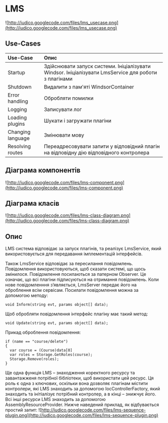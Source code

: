 # LMS #

![http://iudico.googlecode.com/files/lms_usecase.png](http://iudico.googlecode.com/files/lms_usecase.png)

## Use-Cases ##

| Use-Case | Опис |
|:---------|:-----|
| Startup  | Здійснювати запуск системи. Ініціалізувати Windsor. Ініціалізувати LmsService для роботи з плагінами |
| Shutdown | Видалити з пам'яті WindsorContainer |
| Error handling | Обробляти помилки |
| Logging  | Записувати лог |
| Loading plugins | Шукати і загружати плагіни |
| Changing language | Змінювати мову |
| Resolving routes | Переадресовувати запити у відповідний плагін на відповідну дію відповідного контролера |

## Діаграма компонентів ##

![http://iudico.googlecode.com/files/lms-component.png](http://iudico.googlecode.com/files/lms-component.png)

## Діаграма класів ##

![http://iudico.googlecode.com/files/lms-class-diagram.png](http://iudico.googlecode.com/files/lms-class-diagram.png)

## Опис ##

LMS система відповідає за запуск плагінів, та реалізує LmsService, який використовується для передавання імплементацій інтерфейсів.

Також LmsService відповідає за пересилання повідомлень. Повідомлення використовуються, щоб сказати системі, що щось змінилося. Повідомлення посилаються за патерном Observer. Це означає, що всі плагіни підписуються на отримання повідомлень. Коли нове повідомленння з’являється, LmsServer передає його на оброблення всім сервісам. Посилати повідомлення можна за допомогою методу:
```
void Inform(string evt, params object[] data);
```
Щоб обробляти повідомлення інтерфейс плагіну має такий метод:
```
void Update(string evt, params object[] data);
```

Прикад оброблення повідомлення:
```
if (name == "course/delete")
{
  var course = (Course)data[0]
  var roles = Storage.GetRoles(course);
  Storage.Remove(roles);
}
```


Ще одна функція LMS – знаходження коректного ресурсу та завантажженя потрібної бібліотеки, щоб використати цей ресурс. Ця роль є одна з ключових, оскільки вона дозволяє плагінам містити контролери, які LMS знаходить за допомогою IocControllerFactory, який знаходить та інітіалізує потрібний контролер, а в кінці – знижчує його. Всі інші ресурси LMS знаходить за допомогою AssemblyResourceProvider. Нижче наведений приклад, як відбувається простий запит:
![http://iudico.googlecode.com/files/lms-sequence-plugin.png](http://iudico.googlecode.com/files/lms-sequence-plugin.png)